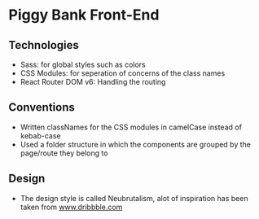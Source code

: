# Piggy Bank Front-End

## Technologies

- Sass: for global styles such as colors
- CSS Modules: for seperation of concerns of the class names
- React Router DOM v6: Handling the routing

## Conventions

- Written classNames for the CSS modules in camelCase instead of kebab-case
- Used a folder structure in which the components are grouped by the page/route they belong to

## Design

- The design style is called Neubrutalism, alot of inspiration has been taken from www.dribbble.com
